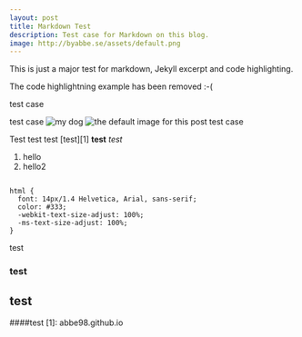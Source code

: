 ```yaml
---
layout: post
title: Markdown Test
description: Test case for Markdown on this blog.
image: http://byabbe.se/assets/default.png
---
```


This is just a major test for markdown, Jekyll excerpt and code highlighting.

The code highlightning example has been removed :-(

test case

test case
![my dog](https://lh4.googleusercontent.com/-qRZCV05zrRE/UsF64lsUmcI/AAAAAAAACUI/rxA81wj-rXQ/w883-h587-no/DSC_0061.JPG)
![the default image for this post](http://byabbe.se/assets/default.png)
test case

Test test test [test][1] **test** *test* 

 1. hello
 2. hello2

<pre><code class="language-css">
html {
  font: 14px/1.4 Helvetica, Arial, sans-serif;
  color: #333;
  -webkit-text-size-adjust: 100%;
  -ms-text-size-adjust: 100%;
}
</code></pre>

test
### test
## test
####test
  [1]: abbe98.github.io
